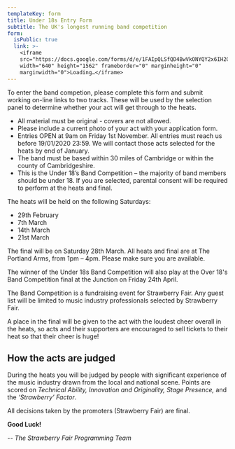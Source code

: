 ```yaml
---
templateKey: form
title: Under 18s Entry Form
subtitle: The UK's longest running band competition
form:
  isPublic: true
  link: >-
    <iframe
    src="https://docs.google.com/forms/d/e/1FAIpQLSfQD4BwVkONYQY2x6IH202Ziips0immh0vMIFVf3uIoFb7C_g/viewform?embedded=true"
    width="640" height="1562" frameborder="0" marginheight="0"
    marginwidth="0">Loading…</iframe>
---
```

To enter the band competion, please complete this form and submit working on-line links to two tracks. These will be used by the selection panel to determine whether your act will get through to the heats.

* All material must be original - covers are not allowed.
* Please include a current photo of your act with your application form.
* Entries OPEN at 9am on Friday 1st November. All entries must reach us before 19/01/2020 23:59. We will contact those acts selected for the heats by end of January.
* The band must be based within 30 miles of Cambridge or within the county of Cambridgeshire.
* This is the Under 18’s Band Competition – the majority of band members should be under 18. If you are selected, parental consent will be required to perform at the heats and final.



The heats will be held on the following Saturdays: 

* 29th February
* 7th March
* 14th March
* 21st March

The final will be on Saturday 28th March. All heats and final are at The Portland Arms, from 1pm – 4pm. Please make sure you are available. 

The winner of the Under 18s Band Competition will also play at the Over 18's Band Competition final at the Junction on Friday 24th April.

The Band Competition is a fundraising event for Strawberry Fair. Any guest list will be limited to music industry professionals selected by Strawberry Fair.

A place in the final will be given to the act with the loudest cheer overall in the heats, so acts and their supporters are encouraged to sell tickets to their heat so that their cheer is huge! 

## How the acts are judged

During the heats you will be judged by people with significant experience of the music industry drawn from the local and national scene. Points are scored on _Technical Ability, Innovation and Originality, Stage Presence,_ and the _‘Strawberry’ Factor_.

All decisions taken by the promoters (Strawberry Fair) are final.

**Good Luck!**

\-_\- The Strawberry Fair Programming Team_
